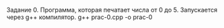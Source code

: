 Задание 0.
Программа, которая печатает числа от 0 до 5.
Запускается через g++ компилятор. 
g++ prac-0.cpp -o prac-0
